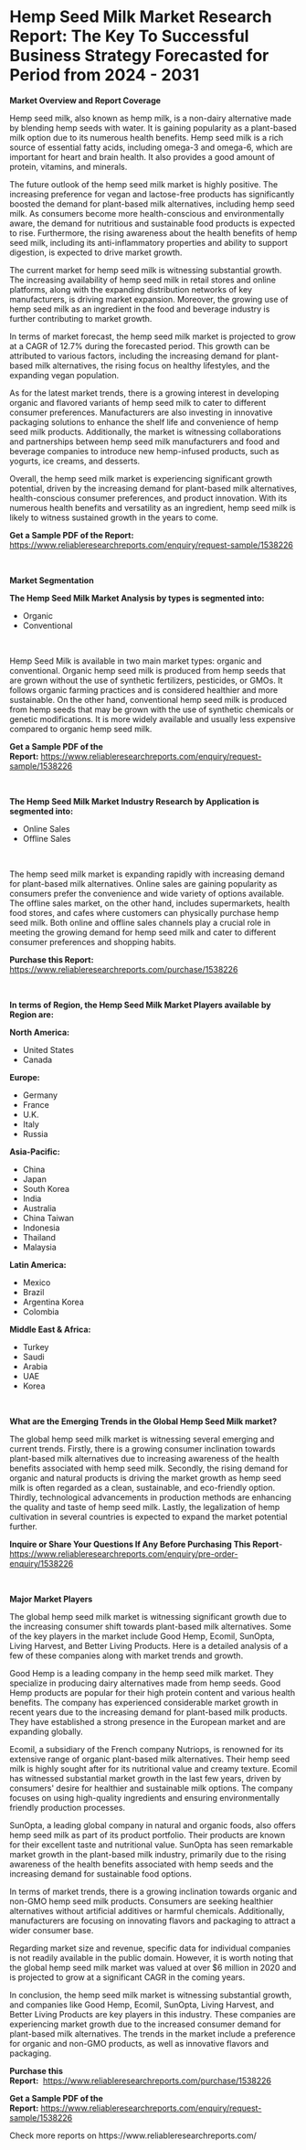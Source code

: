 <p><h1>Hemp Seed Milk Market Research Report: The Key To Successful Business Strategy Forecasted for Period from 2024 - 2031</h1></p><p><strong>Market Overview and Report Coverage</strong></p>
<p><p>Hemp seed milk, also known as hemp milk, is a non-dairy alternative made by blending hemp seeds with water. It is gaining popularity as a plant-based milk option due to its numerous health benefits. Hemp seed milk is a rich source of essential fatty acids, including omega-3 and omega-6, which are important for heart and brain health. It also provides a good amount of protein, vitamins, and minerals.</p><p>The future outlook of the hemp seed milk market is highly positive. The increasing preference for vegan and lactose-free products has significantly boosted the demand for plant-based milk alternatives, including hemp seed milk. As consumers become more health-conscious and environmentally aware, the demand for nutritious and sustainable food products is expected to rise. Furthermore, the rising awareness about the health benefits of hemp seed milk, including its anti-inflammatory properties and ability to support digestion, is expected to drive market growth.</p><p>The current market for hemp seed milk is witnessing substantial growth. The increasing availability of hemp seed milk in retail stores and online platforms, along with the expanding distribution networks of key manufacturers, is driving market expansion. Moreover, the growing use of hemp seed milk as an ingredient in the food and beverage industry is further contributing to market growth.</p><p>In terms of market forecast, the hemp seed milk market is projected to grow at a CAGR of 12.7% during the forecasted period. This growth can be attributed to various factors, including the increasing demand for plant-based milk alternatives, the rising focus on healthy lifestyles, and the expanding vegan population.</p><p>As for the latest market trends, there is a growing interest in developing organic and flavored variants of hemp seed milk to cater to different consumer preferences. Manufacturers are also investing in innovative packaging solutions to enhance the shelf life and convenience of hemp seed milk products. Additionally, the market is witnessing collaborations and partnerships between hemp seed milk manufacturers and food and beverage companies to introduce new hemp-infused products, such as yogurts, ice creams, and desserts.</p><p>Overall, the hemp seed milk market is experiencing significant growth potential, driven by the increasing demand for plant-based milk alternatives, health-conscious consumer preferences, and product innovation. With its numerous health benefits and versatility as an ingredient, hemp seed milk is likely to witness sustained growth in the years to come.</p></p>
<p><strong>Get a Sample PDF of the Report:</strong> <a href="https://www.reliableresearchreports.com/enquiry/request-sample/1538226">https://www.reliableresearchreports.com/enquiry/request-sample/1538226</a></p>
<p>&nbsp;</p>
<p><strong>Market Segmentation</strong></p>
<p><strong>The Hemp Seed Milk Market Analysis by types is segmented into:</strong></p>
<p><ul><li>Organic</li><li>Conventional</li></ul></p>
<p>&nbsp;</p>
<p><p>Hemp Seed Milk is available in two main market types: organic and conventional. Organic hemp seed milk is produced from hemp seeds that are grown without the use of synthetic fertilizers, pesticides, or GMOs. It follows organic farming practices and is considered healthier and more sustainable. On the other hand, conventional hemp seed milk is produced from hemp seeds that may be grown with the use of synthetic chemicals or genetic modifications. It is more widely available and usually less expensive compared to organic hemp seed milk.</p></p>
<p><strong>Get a Sample PDF of the Report:</strong>&nbsp;<a href="https://www.reliableresearchreports.com/enquiry/request-sample/1538226">https://www.reliableresearchreports.com/enquiry/request-sample/1538226</a></p>
<p>&nbsp;</p>
<p><strong>The Hemp Seed Milk Market Industry Research by Application is segmented into:</strong></p>
<p><ul><li>Online Sales</li><li>Offline Sales</li></ul></p>
<p>&nbsp;</p>
<p><p>The hemp seed milk market is expanding rapidly with increasing demand for plant-based milk alternatives. Online sales are gaining popularity as consumers prefer the convenience and wide variety of options available. The offline sales market, on the other hand, includes supermarkets, health food stores, and cafes where customers can physically purchase hemp seed milk. Both online and offline sales channels play a crucial role in meeting the growing demand for hemp seed milk and cater to different consumer preferences and shopping habits.</p></p>
<p><strong>Purchase this Report:</strong>&nbsp; <a href="https://www.reliableresearchreports.com/purchase/1538226">https://www.reliableresearchreports.com/purchase/1538226</a></p>
<p>&nbsp;</p>
<p><strong>In terms of Region, the Hemp Seed Milk Market Players available by Region are:</strong></p>
<p>
    <p> <strong> North America: </strong>
        <ul>
            <li>United States</li>
            <li>Canada</li>
        </ul>
        </p> 
    <p> <strong> Europe: </strong>
        <ul>
            <li>Germany</li>
            <li>France</li>
            <li>U.K.</li>
            <li>Italy</li>
            <li>Russia</li>
        </ul>
        </p> 
    <p> <strong> Asia-Pacific: </strong>
        <ul>
            <li>China</li>
            <li>Japan</li>
            <li>South Korea</li>
            <li>India</li>
            <li>Australia</li>
            <li>China Taiwan</li>
            <li>Indonesia</li>
            <li>Thailand</li>
            <li>Malaysia</li>
        </ul>
        </p> 
    <p> <strong> Latin America: </strong>
        <ul>
            <li>Mexico</li>
            <li>Brazil</li>
            <li>Argentina Korea</li>
            <li>Colombia</li>
        </ul>
        </p> 
    <p> <strong> Middle East & Africa: </strong>
        <ul>
            <li>Turkey</li>
            <li>Saudi</li>
            <li>Arabia</li>
            <li>UAE</li>
            <li>Korea</li>
        </ul>
    </p>
    </p>
<p>&nbsp;</p>
<p><strong>What are the Emerging Trends in the Global Hemp Seed Milk market?</strong></p>
<p><p>The global hemp seed milk market is witnessing several emerging and current trends. Firstly, there is a growing consumer inclination towards plant-based milk alternatives due to increasing awareness of the health benefits associated with hemp seed milk. Secondly, the rising demand for organic and natural products is driving the market growth as hemp seed milk is often regarded as a clean, sustainable, and eco-friendly option. Thirdly, technological advancements in production methods are enhancing the quality and taste of hemp seed milk. Lastly, the legalization of hemp cultivation in several countries is expected to expand the market potential further.</p></p>
<p><strong>Inquire or Share Your Questions If Any Before Purchasing This Report</strong>- <a href="https://www.reliableresearchreports.com/enquiry/pre-order-enquiry/1538226">https://www.reliableresearchreports.com/enquiry/pre-order-enquiry/1538226</a></p>
<p>&nbsp;</p>
<p><strong>Major Market Players</strong></p>
<p><p>The global hemp seed milk market is witnessing significant growth due to the increasing consumer shift towards plant-based milk alternatives. Some of the key players in the market include Good Hemp, Ecomil, SunOpta, Living Harvest, and Better Living Products. Here is a detailed analysis of a few of these companies along with market trends and growth.</p><p>Good Hemp is a leading company in the hemp seed milk market. They specialize in producing dairy alternatives made from hemp seeds. Good Hemp products are popular for their high protein content and various health benefits. The company has experienced considerable market growth in recent years due to the increasing demand for plant-based milk products. They have established a strong presence in the European market and are expanding globally.</p><p>Ecomil, a subsidiary of the French company Nutriops, is renowned for its extensive range of organic plant-based milk alternatives. Their hemp seed milk is highly sought after for its nutritional value and creamy texture. Ecomil has witnessed substantial market growth in the last few years, driven by consumers' desire for healthier and sustainable milk options. The company focuses on using high-quality ingredients and ensuring environmentally friendly production processes.</p><p>SunOpta, a leading global company in natural and organic foods, also offers hemp seed milk as part of its product portfolio. Their products are known for their excellent taste and nutritional value. SunOpta has seen remarkable market growth in the plant-based milk industry, primarily due to the rising awareness of the health benefits associated with hemp seeds and the increasing demand for sustainable food options.</p><p>In terms of market trends, there is a growing inclination towards organic and non-GMO hemp seed milk products. Consumers are seeking healthier alternatives without artificial additives or harmful chemicals. Additionally, manufacturers are focusing on innovating flavors and packaging to attract a wider consumer base.</p><p>Regarding market size and revenue, specific data for individual companies is not readily available in the public domain. However, it is worth noting that the global hemp seed milk market was valued at over $6 million in 2020 and is projected to grow at a significant CAGR in the coming years.</p><p>In conclusion, the hemp seed milk market is witnessing substantial growth, and companies like Good Hemp, Ecomil, SunOpta, Living Harvest, and Better Living Products are key players in this industry. These companies are experiencing market growth due to the increased consumer demand for plant-based milk alternatives. The trends in the market include a preference for organic and non-GMO products, as well as innovative flavors and packaging.</p></p>
<p><strong>Purchase this Report:</strong>&nbsp;&nbsp;<a href="https://www.reliableresearchreports.com/purchase/1538226">https://www.reliableresearchreports.com/purchase/1538226</a></p>
<p></p>
<p><strong>Get a Sample PDF of the Report:</strong>&nbsp;<a href="https://www.reliableresearchreports.com/enquiry/request-sample/1538226">https://www.reliableresearchreports.com/enquiry/request-sample/1538226</a></p>
<p>Check more reports on https://www.reliableresearchreports.com/</p>